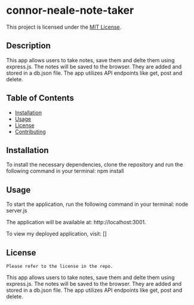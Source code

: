 # connor-neale-note-taker
  This project is licensed under the [MIT License](https://opensource.org/licenses/MIT).

  ## Description
  This app allows users to take notes, save them and delte them using express.js. The notes will be saved to the browser. They are added and stored in a db.json file. The app utilizes API endpoints like get, post and delete.

  ## Table of Contents
  - [Installation](#installation)
  - [Usage](#usage)
  - [License](#license)
  - [Contributing](#contributing)

  ## Installation
  To install the necessary dependencies, clone the repository and run the following command in your terminal: npm install

  ## Usage
  To start the application, run the following command in your terminal: node server.js

  The application will be available at: http://localhost:3001.

  To view my deployed application, visit: []

  ## License
    
    Please refer to the license in the repo.

This app allows users to take notes, save them and delte them using express.js. The notes will be saved to the browser. They are added and stored in a db.json file. The app utilizes API endpoints like get, post and delete.
